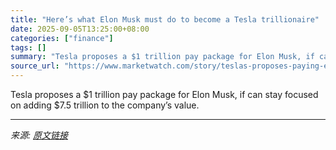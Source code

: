 ```yaml
---
title: "Here’s what Elon Musk must do to become a Tesla trillionaire"
date: 2025-09-05T13:25:00+08:00
categories: ["finance"]
tags: []
summary: "Tesla proposes a $1 trillion pay package for Elon Musk, if can stay focused on adding $7.5 trillion to the company’s value."
source_url: "https://www.marketwatch.com/story/teslas-proposes-paying-elon-musk-a-package-valued-at-88-billion-if-he-adds-7-5-trillion-in-value-0fb222f8?mod=mw_rss_topstories"
---
```


Tesla proposes a $1 trillion pay package for Elon Musk, if can stay focused on adding $7.5 trillion to the company’s value.

---

*来源: [原文链接](https://www.marketwatch.com/story/teslas-proposes-paying-elon-musk-a-package-valued-at-88-billion-if-he-adds-7-5-trillion-in-value-0fb222f8?mod=mw_rss_topstories)*
